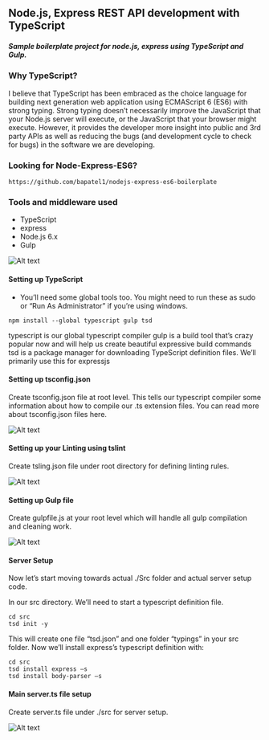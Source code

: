 ## Node.js, Express REST API development with TypeScript
##### Sample boilerplate project for node.js, express using TypeScript and Gulp.

### Why TypeScript?
I believe that TypeScript has been embraced as the choice language for building next generation web application using ECMAScript 6 (ES6) with strong typing. Strong typing doesn’t necessarily improve the JavaScript that your Node.js server will execute, or the JavaScript that your browser might execute. However, it provides the developer more insight into public and 3rd party APIs as well as reducing the bugs (and development cycle to check for bugs) in the software we are developing.

### Looking for Node-Express-ES6?
```
https://github.com/bapatel1/nodejs-express-es6-boilerplate
```

### Tools and middleware used
  - TypeScript
  - express
  - Node.js 6.x
  - Gulp

  ![Alt text](/assests/packages.png?raw=true "packages.json")

#### Setting up TypeScript
- You’ll need some global tools too. You might need to run these as sudo or “Run As Administrator” if you’re using windows.
```
npm install --global typescript gulp tsd
```
typescript is our global typescript compiler
gulp is a build tool that’s crazy popular now and will help us create beautiful expressive build commands
tsd is a package manager for downloading TypeScript definition files. We’ll primarily use this for expressjs


#### Setting up tsconfig.json
Create tsconfig.json file at root level. This tells our typescript compiler some information about how to compile our .ts extension files. You can read more about tsconfig.json files here.

![Alt text](/assests/tsconfig.png?raw=true "tsconfig.json")


#### Setting up your Linting using tslint
Create tsling.json file under root directory for defining linting rules.

![Alt text](/assests/tslint.png?raw=true "tslint.json")

#### Setting up Gulp file
Create gulpfile.js at your root level which will handle all gulp compilation and cleaning work.

![Alt text](/assests/gulpfile.png?raw=true "gulpfile.json")

#### Server Setup
Now let’s start moving towards actual ./Src folder and actual server setup code.

In our src directory. We’ll need to start a typescript definition file.

```
cd src
tsd init -y
```

This will create one file “tsd.json” and one folder “typings” in your src folder. Now we’ll install express’s typescript definition with:

```
cd src
tsd install express –s
tsd install body-parser –s
```

#### Main server.ts file setup
Create server.ts file under ./src for server setup.

![Alt text](/assests/server.png?raw=true "server.json")

